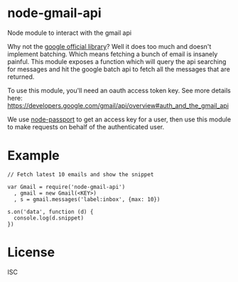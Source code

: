 node-gmail-api
==============

Node module to interact with the gmail api

Why not the [google official library](https://github.com/google/google-api-nodejs-client)? Well it does too much and doesn't implement batching.
Which means fetching a bunch of email is insanely painful. This module exposes a function which will query the api searching for messages and hit the google
batch api to fetch all the messages that are returned.

To use this module, you'll need an oauth access token key. See more details here: https://developers.google.com/gmail/api/overview#auth_and_the_gmail_api

We use [node-passport](https://github.com/jaredhanson/passport-google) to get an access key for a user, then use this module to make requests on behalf of the authenticated user.

Example
=======

```
// Fetch latest 10 emails and show the snippet

var Gmail = require('node-gmail-api')
  , gmail = new Gmail(<KEY>)
  , s = gmail.messages('label:inbox', {max: 10})

s.on('data', function (d) {
  console.log(d.snippet)
})
```

License
=======
ISC
